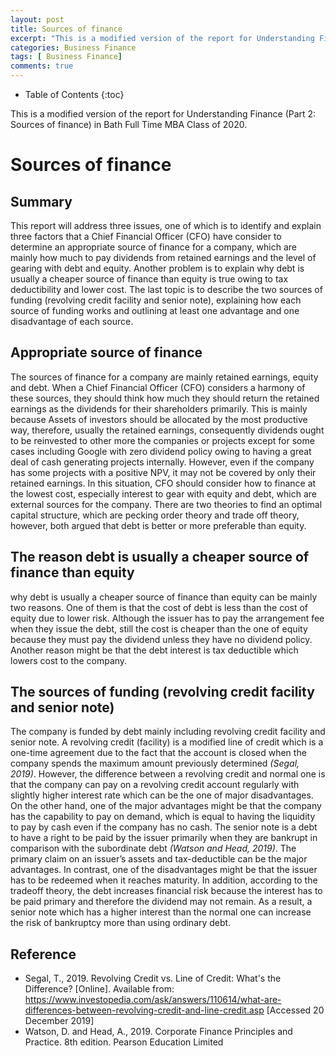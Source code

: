 ```yaml
---
layout: post
title: Sources of finance 
excerpt: "This is a modified version of the report for Understanding Finance (Part 2: Sources of finance) in Bath Full Time MBA Class of 2020."
categories: Business Finance
tags: [ Business Finance]
comments: true
---
```


* Table of Contents
{:toc}

This is a modified version of the report for Understanding Finance (Part 2: Sources of finance) in Bath Full Time MBA Class of 2020.

# Sources of finance

## Summary
This report will address three issues, one of which is to identify and explain three factors that a Chief Financial Officer (CFO) have consider to determine an appropriate source of finance for a company, which are mainly how much to pay dividends from retained earnings and the level of gearing with debt and equity.  Another problem is to explain why debt is usually a cheaper source of finance than equity is true owing to tax deductibility and lower cost.  The last topic is to describe the two sources of funding (revolving credit facility and senior note), explaining how each source of funding works and outlining at least one advantage and one disadvantage of each source. 
 
## Appropriate source of finance
The sources of finance for a company are mainly retained earnings, equity and debt.  When a Chief Financial Officer (CFO) considers a harmony of these sources, they should think how much they should return the retained earnings as the dividends for their shareholders primarily.  This is mainly because Assets of investors should be allocated by the most productive way, therefore, usually the retained earnings, consequently dividends ought to be reinvested to other more the companies or projects except for some cases including Google with zero dividend policy owing to having a great deal of cash generating projects internally.  However, even if the company has some projects with a positive NPV, it may not be covered by only their retained earnings.  In this situation, CFO should consider how to finance at the lowest cost, especially interest to gear with equity and debt, which are external sources for the company.  There are two theories to find an optimal capital structure, which are pecking order theory and trade off theory, however, both argued that debt is better or more preferable than equity.
 
## The reason debt is usually a cheaper source of finance than equity
why debt is usually a cheaper source of finance than equity can be mainly two reasons.  One of them is that the cost of debt is less than the cost of equity due to lower risk.  Although the issuer has to pay the arrangement fee when they issue the debt, still the cost is cheaper than the one of equity because they must pay the dividend unless they have no dividend policy.  Another reason might be that the debt interest is tax deductible which lowers cost to the company.
 
## The sources of funding (revolving credit facility and senior note)
The company is funded by debt mainly including revolving credit facility and senior note.  A revolving credit (facility) is a modified line of credit which is a one-time agreement due to the fact that the account is closed when the company spends the maximum amount previously determined <cite>(Segal, 2019)</cite>.  However, the difference between a revolving credit and normal one is that the company can pay on a revolving credit account regularly with slightly higher interest rate which can be the one of major disadvantages.  On the other hand, one of the major advantages might be that the company has the capability to pay on demand, which is equal to having the liquidity to pay by cash even if the company has no cash.
The senior note is a debt to have a right to be paid by the issuer primarily when they are bankrupt in comparison with the subordinate debt <cite>(Watson and Head, 2019)</cite>.  The primary claim on an issuer’s assets and tax-deductible can be the major advantages.  In contrast, one of the disadvantages might be that the issuer has to be redeemed when it reaches maturity.  In addition, according to the tradeoff theory, the debt increases financial risk because the interest has to be paid primary and therefore the dividend may not remain.  As a result, a senior note which has a higher interest than the normal one can increase the risk of bankruptcy more than using ordinary debt.

## Reference
* Segal, T., 2019. Revolving Credit vs. Line of Credit: What's the Difference? [Online]. Available from: https://www.investopedia.com/ask/answers/110614/what-are-differences-between-revolving-credit-and-line-credit.asp [Accessed 20 December 2019]
* Watson, D. and Head, A., 2019. Corporate Finance Principles and Practice. 8th edition. Pearson Education Limited